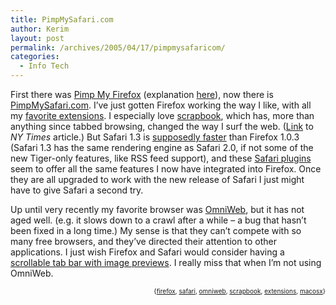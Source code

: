 ```yaml
---
title: PimpMySafari.com
author: Kerim
layout: post
permalink: /archives/2005/04/17/pimpmysafaricom/
categories:
  - Info Tech
---
```

First there was <a href="http://www.kuro5hin.org/story/2005/3/12/213345/995" onclick="_gaq.push(['_trackEvent', 'outbound-article', 'http://www.kuro5hin.org/story/2005/3/12/213345/995', 'Pimp My Firefox']);" >Pimp My Firefox</a> (explanation <a href="http://triptronix.net/ishbadiddle/archives/2005/03/17/12.30.47/" onclick="_gaq.push(['_trackEvent', 'outbound-article', 'http://triptronix.net/ishbadiddle/archives/2005/03/17/12.30.47/', 'here']);" >here</a>), now there is <a href="http://pimpmysafari.com/" onclick="_gaq.push(['_trackEvent', 'outbound-article', 'http://pimpmysafari.com/', 'PimpMySafari.com']);" >PimpMySafari.com</a>. I&#8217;ve just gotten Firefox working the way I like, with all my <a href="http://del.icio.us/kerim/firefox+extensions" onclick="_gaq.push(['_trackEvent', 'outbound-article', 'http://del.icio.us/kerim/firefox+extensions', 'favorite extensions']);" >favorite extensions</a>. I especially love <a href="http://amb.vis.ne.jp/mozilla/scrapbook/" onclick="_gaq.push(['_trackEvent', 'outbound-article', 'http://amb.vis.ne.jp/mozilla/scrapbook/', 'scrapbook']);" >scrapbook</a>, which has, more than anything since tabbed browsing, changed the way I surf the web. (<a href="http://www.nytimes.com/2005/04/07/technology/circuits/07scrap.html?ex=1270526400&#038;en=7f0d61a9ef1cab92&#038;ei=5090&#038;partner=rssuserland&#038;pagewanted=print" onclick="_gaq.push(['_trackEvent', 'outbound-article', 'http://www.nytimes.com/2005/04/07/technology/circuits/07scrap.html?ex=1270526400&en=7f0d61a9ef1cab92&ei=5090&partner=rssuserland&pagewanted=print', 'Link']);" >Link</a> to *NY Times* article.) But Safari 1.3 is <a href="http://www.apple.com/macosx/features/safari/" onclick="_gaq.push(['_trackEvent', 'outbound-article', 'http://www.apple.com/macosx/features/safari/', 'supposedly faster']);" >supposedly faster</a> than Firefox 1.0.3 (Safari 1.3 has the same rendering engine as Safari 2.0, if not some of the new Tiger-only features, like RSS feed support), and these <a href="http://pimpmysafari.com/" onclick="_gaq.push(['_trackEvent', 'outbound-article', 'http://pimpmysafari.com/', 'Safari plugins']);" >Safari plugins</a> seem to offer all the same features I now have integrated into Firefox. Once they are all upgraded to work with the new release of Safari I just might have to give Safari a second try.

Up until very recently my favorite browser was <a href="http://www.omnigroup.com/applications/omniweb/" onclick="_gaq.push(['_trackEvent', 'outbound-article', 'http://www.omnigroup.com/applications/omniweb/', 'OmniWeb']);" >OmniWeb</a>, but it has not aged well. (e.g. it slows down to a crawl after a while &#8211; a bug that hasn&#8217;t been fixed in a long time.) My sense is that they can&#8217;t compete with so many free browsers, and they&#8217;ve directed their attention to other applications. I just wish Firefox and Safari would consider having a <a href="http://www.omnigroup.com/applications/omniweb/gallery/" onclick="_gaq.push(['_trackEvent', 'outbound-article', 'http://www.omnigroup.com/applications/omniweb/gallery/', 'scrollable tab bar with image previews']);" >scrollable tab bar with image previews</a>. I really miss that when I&#8217;m not using OmniWeb.

<div style="text-align:right;">
  <span style="font-size:x-small;">{<a href="http://technorati.com/tag/firefox" onclick="_gaq.push(['_trackEvent', 'outbound-article', 'http://technorati.com/tag/firefox', 'firefox']);"  rel="tag">firefox</a>, <a href="http://technorati.com/tag/safari" onclick="_gaq.push(['_trackEvent', 'outbound-article', 'http://technorati.com/tag/safari', 'safari']);"  rel="tag">safari</a>, <a href="http://technorati.com/tag/omniweb" onclick="_gaq.push(['_trackEvent', 'outbound-article', 'http://technorati.com/tag/omniweb', 'omniweb']);"  rel="tag">omniweb</a>, <a href="http://technorati.com/tag/scrapbook" onclick="_gaq.push(['_trackEvent', 'outbound-article', 'http://technorati.com/tag/scrapbook', 'scrapbook']);"  rel="tag">scrapbook</a>, <a href="http://technorati.com/tag/extensions" onclick="_gaq.push(['_trackEvent', 'outbound-article', 'http://technorati.com/tag/extensions', 'extensions']);"  rel="tag">extensions</a>, <a href="http://technorati.com/tag/macosx" onclick="_gaq.push(['_trackEvent', 'outbound-article', 'http://technorati.com/tag/macosx', 'macosx']);"  rel="tag">macosx</a>}</span>


